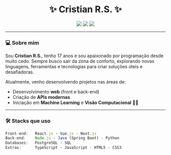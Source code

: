 
<h1 align="center">✨ Cristian R.S. ✨</h1>
<p align="center">
  <img src="https://img.shields.io/badge/Idade-17%20anos-8a2be2?style=for-the-badge" />
  <img src="https://img.shields.io/badge/Stack-Fullstack%20Developer-6a0dad?style=for-the-badge" />
  <img src="https://img.shields.io/badge/Aprendizado%20contínuo-%E2%9C%A8-purple?style=for-the-badge" />
</p>

---

### 💻 Sobre mim

Sou **Cristian R.S.**, tenho 17 anos e sou apaixonado por programação desde muito cedo. Sempre busco sair da zona de conforto, explorando novas linguagens, ferramentas e tecnologias para criar soluções úteis e desafiadoras.

Atualmente, venho desenvolvendo projetos nas áreas de:

- Desenvolvimento **web** (front e back-end)
- Criação de **APIs modernas**
- Iniciação em **Machine Learning** e **Visão Computacional** 🤖🧠

---

### 🛠️ Stacks que uso

```js
Front-end:   React.js · Vue.js · Next.js
Back-end:    Node.js · Java (Spring Boot) · Python
Databases:   PostgreSQL · SQL
Extras:      TypeScript · JavaScript · HTML5 · CSS3
```

